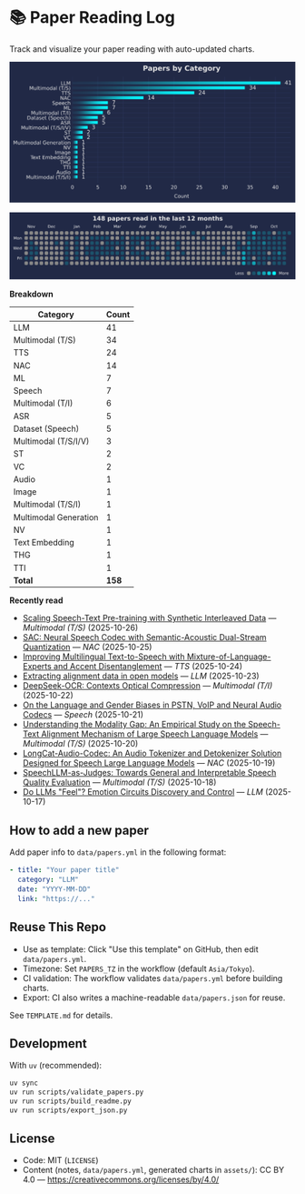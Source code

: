 # 📚 Paper Reading Log

Track and visualize your paper reading with auto-updated charts.

<!--CHART_START-->
![By category](assets/category_stylish.svg)

![Activity heatmap](assets/activity_heatmap.svg)


**Breakdown**

| Category | Count |
|---|---|
| LLM | 41 |
| Multimodal (T/S) | 34 |
| TTS | 24 |
| NAC | 14 |
| ML | 7 |
| Speech | 7 |
| Multimodal (T/I) | 6 |
| ASR | 5 |
| Dataset (Speech) | 5 |
| Multimodal (T/S/I/V) | 3 |
| ST | 2 |
| VC | 2 |
| Audio | 1 |
| Image | 1 |
| Multimodal (T/S/I) | 1 |
| Multimodal Generation | 1 |
| NV | 1 |
| Text Embedding | 1 |
| THG | 1 |
| TTI | 1 |
| **Total** | **158** |

**Recently read**

- [Scaling Speech-Text Pre-training with Synthetic Interleaved Data](https://arxiv.org/abs/2411.17607) — *Multimodal (T/S)* (2025-10-26)
- [SAC: Neural Speech Codec with Semantic-Acoustic Dual-Stream Quantization](https://www.arxiv.org/abs/2510.16841) — *NAC* (2025-10-25)
- [Improving Multilingual Text-to-Speech with Mixture-of-Language-Experts and Accent Disentanglement](https://www.isca-archive.org/interspeech_2024/wu24f_interspeech.pdf) — *TTS* (2025-10-24)
- [Extracting alignment data in open models](https://arxiv.org/abs/2510.18554) — *LLM* (2025-10-23)
- [DeepSeek-OCR: Contexts Optical Compression](https://github.com/deepseek-ai/DeepSeek-OCR/blob/main/DeepSeek_OCR_paper.pdf) — *Multimodal (T/I)* (2025-10-22)
- [On the Language and Gender Biases in PSTN, VoIP and Neural Audio Codecs](https://www.isca-archive.org/interspeech_2025/altwlkany25_interspeech.pdf) — *Speech* (2025-10-21)
- [Understanding the Modality Gap: An Empirical Study on the Speech-Text Alignment Mechanism of Large Speech Language Models](https://arxiv.org/abs/2510.12116) — *Multimodal (T/S)* (2025-10-20)
- [LongCat-Audio-Codec: An Audio Tokenizer and Detokenizer Solution Designed for Speech Large Language Models](https://github.com/meituan-longcat/LongCat-Audio-Codec/blob/main/tech_report.pdf) — *NAC* (2025-10-19)
- [SpeechLLM-as-Judges: Towards General and Interpretable Speech Quality Evaluation](https://arxiv.org/abs/2510.14664) — *Multimodal (T/S)* (2025-10-18)
- [Do LLMs "Feel"? Emotion Circuits Discovery and Control](https://arxiv.org/abs/2510.11328) — *LLM* (2025-10-17)
<!--CHART_END-->

## How to add a new paper

Add paper info to `data/papers.yml` in the following format:

```yaml
- title: "Your paper title"
  category: "LLM"
  date: "YYYY-MM-DD"
  link: "https://..."
```

## Reuse This Repo

- Use as template: Click "Use this template" on GitHub, then edit `data/papers.yml`.
- Timezone: Set `PAPERS_TZ` in the workflow (default `Asia/Tokyo`).
- CI validation: The workflow validates `data/papers.yml` before building charts.
- Export: CI also writes a machine-readable `data/papers.json` for reuse.

See `TEMPLATE.md` for details.

## Development

With `uv` (recommended):

```
uv sync
uv run scripts/validate_papers.py
uv run scripts/build_readme.py
uv run scripts/export_json.py
```

## License

- Code: MIT (`LICENSE`)
- Content (notes, `data/papers.yml`, generated charts in `assets/`): CC BY 4.0 — https://creativecommons.org/licenses/by/4.0/
